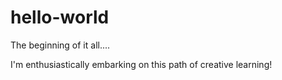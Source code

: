 # hello-world
The beginning of it all....

I'm enthusiastically embarking on this path of creative learning!
